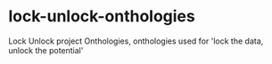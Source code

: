 # lock-unlock-onthologies
Lock Unlock project Onthologies, onthologies used for 'lock the data, unlock the potential'
